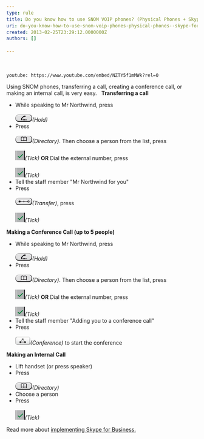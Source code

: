 ```yaml
---
type: rule
title: Do you know how to use SNOM VOIP phones? (Physical Phones + Skype for Business)
uri: do-you-know-how-to-use-snom-voip-phones-physical-phones--skype-for-business
created: 2013-02-25T23:29:12.0000000Z
authors: []

---
```


​​


`youtube: https://www.youtube.com/embed/NZTY5f1mMWk?rel=0`
 

Using SNOM phones, transferring a call, creating a conference call, or making an internal call, is very easy. ​ ​
 **Transferring a call**

- While speaking to Mr Northwind, press <br>         
![](Hold.png)*(Hold)*
- Press <br>         
![](Directory.png)*(Directory)*. Then choose a person from the list, press <br>         
![](Tick.png)*(Tick)*
**OR**
 Dial the external number, press <br>         
![](Tick.png)*(Tick)*
- Tell the staff member "Mr Northwind for you"
- Press <br>         
![](Transfer.png)*(Transfer)*, press <br>         
![](Tick.png)*(Tick)*




**Making a Conference Call (up to 5 people)**

- While speaking to Mr Northwind, press <br>         
![](Hold.png)*(Hold)*
- Press <br>         
![](Directory.png)*(Directory)*. Then choose a person from the list, press <br>         
![](Tick.png)*(Tick)*
**OR**
 Dial the external number, press <br>         
![](Tick.png)*(Tick)*
- Tell the staff member "Adding you to a conference call"
- Press <br>         
![](Conference.png)*(Conference)* to start the conference




**Making an Internal Call**

- Lift handset (or press speaker)
- Press <br>         
![](Directory.png)*(Directory)*
- Choose a person
- Press <br>         
![](Tick.png)*(Tick)*



Read more about     [​](http://www.ssw.com.au/ssw/Consulting/Lync.aspx)[implementing Skype for Business​.​​](http://www.ssw.com.au/ssw/Consulting/Lync.aspx)
